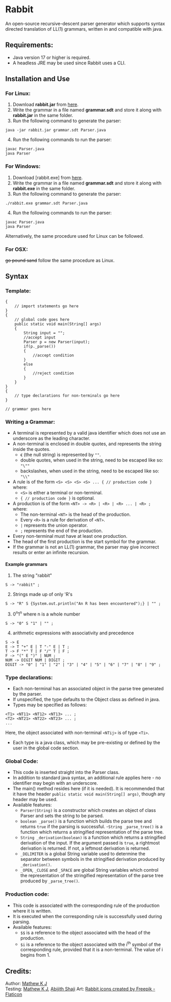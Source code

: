 # Rabbit


An open-source recursive-descent parser generator which supports syntax directed translation of LL(1) grammars, written in and compatible with java.

## Requirements:

- Java version 17 or higher is required. 
- A headless JRE may be used since Rabbit uses a CLI. 


## Installation and Use

### For Linux:

1) Download **rabbit.jar** from [here](https://github.com/MathewKJ2048/Rabbit/blob/main/downloads/rabbit.jar?raw=true).
2) Write the grammar in a file named **grammar.sdt** and store it along with **rabbit.jar** in the same folder.
3) Run the following command to generate the parser:
```
java -jar rabbit.jar grammar.sdt Parser.java
```
4) Run the following commands to run the parser:
```
javac Parser.java
java Parser
```


### For Windows:

1) Download [rabbit.exe] from [here](https://github.com/MathewKJ2048/Rabbit/blob/main/downloads/rabbit.exe?raw=true).
2) Write the grammar in a file named **grammar.sdt** and store it along with **rabbit.exe** in the same folder.
3) Run the following command to generate the parser:
```
./rabbit.exe grammar.sdt Parser.java
```
4) Run the following commands to run the parser:
```
javac Parser.java
java Parser
```

Alternatively, the same procedure used for Linux can be followed.


### For OSX:
~~go pound sand~~ follow the same procedure as Linux.

## Syntax

### Template:

```
{
	// import statements go here
}
{
	// global code goes here
	public static void main(String[] args)
	{
		String input = "";
		//accept input
		Parser p = new Parser(input);
		if(p._parse())
		{
			//accept condition
		}
		else
		{
			//reject condition
		}
	}
}
{
	// type declarations for non-terminals go here
}

// grammar goes here
```

### Writing a Grammar:
- A terminal is represented by a valid java identifier which does not use an underscore as the leading character.
- A non-terminal is enclosed in double quotes, and represents the string inside the quotes.  
    - ϵ (the null string) is represented by `""`.
    - double quotes, when used in the string, need to be escaped like so: `"\""`
    - backslashes, when used in the string, need to be escaped like so: `"\\"`
- A rule is of the form `<S> <S> <S> <S> ... { // production code } ` where: 
    - `<S>` is either a terminal or non-terminal. 
    - `{ // production code }` is optional.
- A production is of the form `<NT> -> <R> | <R> | <R> ... | <R> ;` where:
    - The non-terminal `<NT>` is the head of the production.
    - Every `<R>` is a rule for derivation of `<NT>`.
    - `|` represents the union operator.
    - `;` represents the end of the production.
- Every non-terminal must have at least one production.
- The head of the first production is the start symbol for the grammar.
- If the grammar is not an LL(1) grammar, the parser may give incorrect results or enter an infinite recursion.

#### Example grammars

1) The string "rabbit"  
```
S -> "rabbit" ;
```
2) Strings made up of only 'R's   
```
S -> "R" S {System.out.println("An R has been encountered");} | "" ;
```
3) 0<sup>n</sup>1<sup>n</sup> where n is a whole number
```
S -> "0" S "1" | "" ;
```
4) arithmetic expressions with associativity and precedence
```
S -> E
E -> T "+" E | T "-" E | T ;
T -> F "*" T | F "/" T | F ;
F -> "(" E ")" | NUM ;
NUM -> DIGIT NUM | DIGIT ;
DIGIT -> "0" | "1" | "2" | "3" | "4" | "5" | "6" | "7" | "8" | "9" ;
```

### Type declarations:

- Each non-terminal has an associated object in the parse tree generated by the parser.
- If unspecified, the type defaults to the Object class as defined in java.
- Types may be specified as follows:
```
<T1> <NT11> <NT12> <NT13> ... ;
<T2> <NT21> <NT22> <NT23> ... ;
...
```
Here, the object associated with non-terminal `<NTij>` is of type `<Ti>`.
- Each type is a java class, which may be pre-existing or defined by the user in the global code section.

### Global Code:

- This code is inserted straight into the Parser class.
- In addition to standard java syntax, an additional rule applies here - no identifier may begin with an underscore.
- The main() method resides here (if it is needed). It is recommended that it have the header `public static void main(String[] args)`, though any header may be used. 
- Available features:
    - `Parser(String)` is a constructor which creates an object of class Parser and sets the string to be parsed.
    - `boolean _parse()` is a function which builds the parse tree and returns `true` if the parsing is successful.
    -`String _parse_tree()` is a function which returns a stringified representation of the parse tree.
    - `String _derivation(boolean)` is a function which returns a stringified derivation of the input. If the argument passed is `true`, a rightmost derivation is returned. If not, a leftmost derivation is returned.
    - `_DELIMITER` is a global String variable used to determine the separator between symbols in the stringified derivation produced by `_derivation()`.
    - `_OPEN`, `_CLOSE` and `_SPACE` are global String variables which control the representation of the stringified representation of the parse tree produced by `_parse_tree()`.

### Production code:

- This code is associated with the corresponding rule of the production where it is written.
- It is executed when the corresponding rule is successfully used during parsing.
- Available features:
  - `$$` is a reference to the object associated with the head of the production.
  - `$i` is a reference to the object associated with the i<sup>th</sup> symbol of the corresponding rule, provided that it is a non-terminal. The value of i begins from 1.


## Credits:
Author: [Mathew K J](https://github.com/MathewKJ2048)  
Testing: [Mathew K J](https://github.com/MathewKJ2048), [Abijith Shaji](https://github.com/Saangetheya)
Art: <a href="https://www.flaticon.com/free-icons/rabbit" title="rabbit icons">Rabbit icons created by Freepik - Flaticon</a>
